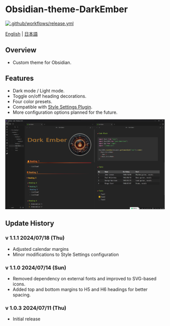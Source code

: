 # Obsidian-theme-DarkEmber

[![.github/workflows/release.yml](https://github.com/miz-i/Obsidian-theme-DarkEmber/actions/workflows/release.yml/badge.svg)](https://github.com/miz-i/Obsidian-theme-DarkEmber/actions/workflows/release.yml)

[English](README.md) | [日本語](README.ja.md)

## Overview

- Custom theme for Obsidian.

## Features

- Dark mode / Light mode.
- Toggle on/off heading decorations.
- Four color presets.
- Compatible with [Style Settings Plugin](https://github.com/mgmeyers/obsidian-style-settings).
- More configuration options planned for the future.

![screenshot](images/screenshot-HQ.png)

## Update History

### v 1.1.1 2024/07/18 (Thu)

- Adjusted calendar margins
- Minor modifications to Style Settings configuration

### v 1.1.0 2024/07/14 (Sun)

- Removed dependency on external fonts and improved to SVG-based icons.
- Added top and bottom margins to H5 and H6 headings for better spacing.

### v 1.0.3 2024/07/11 (Thu)

- Initial release
